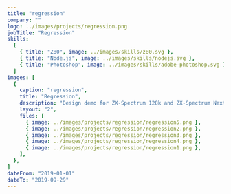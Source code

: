 ```yaml
---
title: "regression"
company: ""
logo: ../images/projects/regression.png
jobTitle: "Regression"
skills:
  [
    { title: "Z80", image: ../images/skills/z80.svg },
    { title: "Node.js", image: ../images/skills/nodejs.svg },
    { title: "Photoshop", image: ../images/skills/adobe-photoshop.svg },
  ]
images: [
  {
    caption: "regression",
    title: "Regression",
    description: "Design demo for ZX-Spectrum 128k and ZX-Spectrum Next",
    layout: "2",
    files: [
      { image: ../images/projects/regression/regression5.png },
      { image: ../images/projects/regression/regression2.png },
      { image: ../images/projects/regression/regression3.png },
      { image: ../images/projects/regression/regression4.png },
      { image: ../images/projects/regression/regression1.png },
    ],
  },
]
dateFrom: "2019-01-01"
dateTo: "2019-09-29"
---
```

